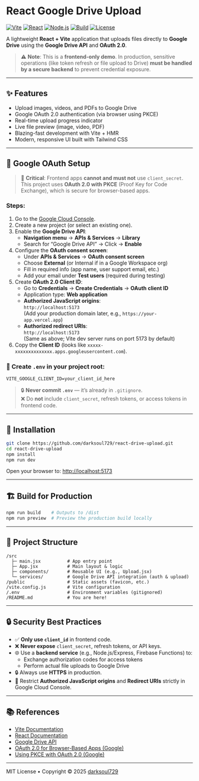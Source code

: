 
# React Google Drive Upload

[![Vite](https://img.shields.io/badge/Vite-4.0+-646CFF?logo=vite&logoColor=white)](https://vitejs.dev/)
[![React](https://img.shields.io/badge/React-18.2+-61DAFB?logo=react&logoColor=black)](https://reactjs.org/)
[![Node.js](https://img.shields.io/badge/Node.js-20+-339933?logo=node.js&logoColor=white)](https://nodejs.org/)
[![Build](https://github.com/darksoul729/react-drive-upload/actions/workflows/ci.yml/badge.svg)](https://github.com/darksoul729/react-drive-upload/actions)
[![License](https://img.shields.io/badge/License-MIT-green)](LICENSE)

A lightweight **React + Vite** application that uploads files directly to **Google Drive** using the **Google Drive API** and **OAuth 2.0**.

> ⚠️ **Note**: This is a **frontend-only demo**. In production, sensitive operations (like token refresh or file upload to Drive) **must be handled by a secure backend** to prevent credential exposure.

---

## ✨ Features

- Upload images, videos, and PDFs to Google Drive
- Google OAuth 2.0 authentication (via browser using PKCE)
- Real-time upload progress indicator
- Live file preview (image, video, PDF)
- Blazing-fast development with Vite + HMR
- Modern, responsive UI built with Tailwind CSS

---

## 🔐 Google OAuth Setup

> 🛑 **Critical**: Frontend apps **cannot and must not** use `client_secret`. This project uses **OAuth 2.0 with PKCE** (Proof Key for Code Exchange), which is secure for browser-based apps.

### Steps:

1. Go to the [Google Cloud Console](https://console.cloud.google.com/).
2. Create a new project (or select an existing one).
3. Enable the **Google Drive API**:
   - **Navigation menu** → **APIs & Services** → **Library**
   - Search for “Google Drive API” → Click → **Enable**
4. Configure the **OAuth consent screen**:
   - Under **APIs & Services** → **OAuth consent screen**
   - Choose **External** (or Internal if in a Google Workspace org)
   - Fill in required info (app name, user support email, etc.)
   - Add your email under **Test users** (required during testing)
5. Create **OAuth 2.0 Client ID**:
   - Go to **Credentials** → **Create Credentials** → **OAuth client ID**
   - Application type: **Web application**
   - **Authorized JavaScript origins**:  
     `http://localhost:5173`  
     (Add your production domain later, e.g., `https://your-app.vercel.app`)
   - **Authorized redirect URIs**:  
     `http://localhost:5173`  
     (Same as above; Vite dev server runs on port 5173 by default)
6. Copy the **Client ID** (looks like `xxxxx-xxxxxxxxxxxxxx.apps.googleusercontent.com`).

### 📄 Create `.env` in your project root:

```env
VITE_GOOGLE_CLIENT_ID=your_client_id_here
```

> 🔒 **Never commit `.env`** — it’s already in `.gitignore`.  
> ❌ Do **not** include `client_secret`, refresh tokens, or access tokens in frontend code.

---

## 🚀 Installation

```bash
git clone https://github.com/darksoul729/react-drive-upload.git
cd react-drive-upload
npm install
npm run dev
```

Open your browser to: [http://localhost:5173](http://localhost:5173)

---

## 🏗 Build for Production

```bash
npm run build    # Outputs to /dist
npm run preview  # Preview the production build locally
```

---

## 📂 Project Structure

```
/src
  ├─ main.jsx          # App entry point
  ├─ App.jsx           # Main layout & logic
  ├─ components/       # Reusable UI (e.g., Upload.jsx)
  └─ services/         # Google Drive API integration (auth & upload)
/public                # Static assets (favicon, etc.)
/vite.config.js        # Vite configuration
/.env                  # Environment variables (gitignored)
/README.md             # You are here!
```

---

## 🔒 Security Best Practices

- ✅ **Only use `client_id`** in frontend code.
- ❌ **Never expose** `client_secret`, refresh tokens, or API keys.
- 🌐 Use a **backend service** (e.g., Node.js/Express, Firebase Functions) to:
  - Exchange authorization codes for access tokens
  - Perform actual file uploads to Google Drive
- 🔒 Always use **HTTPS** in production.
- 🚫 Restrict **Authorized JavaScript origins** and **Redirect URIs** strictly in Google Cloud Console.

---

## 📚 References

- [Vite Documentation](https://vitejs.dev/)
- [React Documentation](https://reactjs.org/)
- [Google Drive API](https://developers.google.com/drive/api)
- [OAuth 2.0 for Browser-Based Apps (Google)](https://developers.google.com/identity/protocols/oauth2/javascript-implicit-flow)
- [Using PKCE with OAuth 2.0 (Google)](https://developers.google.com/identity/protocols/oauth2/native-app)

---

MIT License • Copyright © 2025 [darksoul729](https://github.com/darksoul729)
